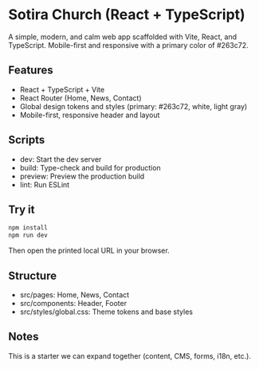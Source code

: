 # Sotira Church (React + TypeScript)

A simple, modern, and calm web app scaffolded with Vite, React, and TypeScript. Mobile-first and responsive with a primary color of #263c72.

## Features
- React + TypeScript + Vite
- React Router (Home, News, Contact)
- Global design tokens and styles (primary: #263c72, white, light gray)
- Mobile-first, responsive header and layout

## Scripts
- dev: Start the dev server
- build: Type-check and build for production
- preview: Preview the production build
- lint: Run ESLint

## Try it
```bash
npm install
npm run dev
```
Then open the printed local URL in your browser.

## Structure
- src/pages: Home, News, Contact
- src/components: Header, Footer
- src/styles/global.css: Theme tokens and base styles

## Notes
This is a starter we can expand together (content, CMS, forms, i18n, etc.).